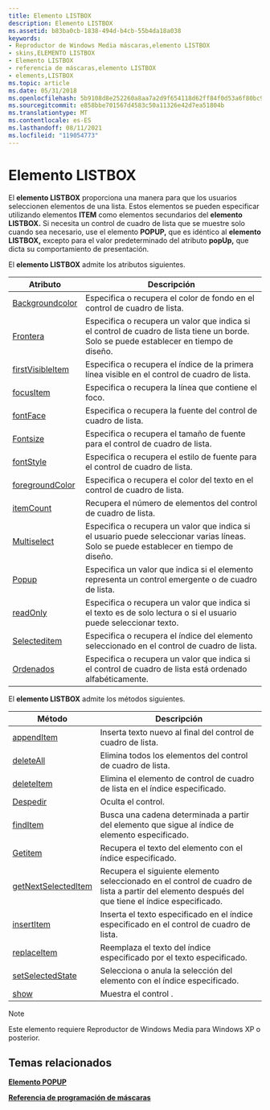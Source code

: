 ```yaml
---
title: Elemento LISTBOX
description: Elemento LISTBOX
ms.assetid: b83ba0cb-1838-494d-b4cb-55b4da18a038
keywords:
- Reproductor de Windows Media máscaras,elemento LISTBOX
- skins,ELEMENTO LISTBOX
- Elemento LISTBOX
- referencia de máscaras,elemento LISTBOX
- elements,LISTBOX
ms.topic: article
ms.date: 05/31/2018
ms.openlocfilehash: 5b9108d8e252260a8aa7a2d9f654118d62ff84f0d53a6f80bc934323a1107ffe
ms.sourcegitcommit: e858bbe701567d4583c50a11326e42d7ea51804b
ms.translationtype: MT
ms.contentlocale: es-ES
ms.lasthandoff: 08/11/2021
ms.locfileid: "119054773"
---
```

# <a name="listbox-element"></a>Elemento LISTBOX

El **elemento LISTBOX** proporciona una manera para que los usuarios seleccionen elementos de una lista. Estos elementos se pueden especificar utilizando elementos **ITEM** como elementos secundarios del **elemento LISTBOX.** Si necesita un control de cuadro de lista que se muestre solo cuando sea necesario, use el elemento **POPUP,** que es idéntico al **elemento LISTBOX,** excepto para el valor predeterminado del atributo **popUp,** que dicta su comportamiento de presentación.

El **elemento LISTBOX** admite los atributos siguientes.



| Atributo                                        | Descripción                                                                                                           |
|--------------------------------------------------|-----------------------------------------------------------------------------------------------------------------------|
| [Backgroundcolor](listbox-backgroundcolor.md)   | Especifica o recupera el color de fondo en el control de cuadro de lista.                                                  |
| [Frontera](listbox-border.md)                     | Especifica o recupera un valor que indica si el control de cuadro de lista tiene un borde. Solo se puede establecer en tiempo de diseño.  |
| [firstVisibleItem](listbox-firstvisibleitem.md) | Especifica o recupera el índice de la primera línea visible en el control de cuadro de lista.                                   |
| [focusItem](listbox-focusitem.md)               | Especifica o recupera la línea que contiene el foco.                                                                  |
| [fontFace](listbox-fontface.md)                 | Especifica o recupera la fuente del control de cuadro de lista.                                                             |
| [Fontsize](listbox-fontsize.md)                 | Especifica o recupera el tamaño de fuente para el control de cuadro de lista.                                                        |
| [fontStyle](listbox-fontstyle.md)               | Especifica o recupera el estilo de fuente para el control de cuadro de lista.                                                       |
| [foregroundColor](listbox-foregroundcolor.md)   | Especifica o recupera el color del texto en el control de cuadro de lista.                                                        |
| [itemCount](listbox-itemcount.md)               | Recupera el número de elementos del control de cuadro de lista.                                                                |
| [Multiselect](listbox-multiselect.md)           | Especifica o recupera un valor que indica si el usuario puede seleccionar varias líneas. Solo se puede establecer en tiempo de diseño. |
| [Popup](listbox-popup.md)                       | Especifica un valor que indica si el elemento representa un control emergente o de cuadro de lista.                              |
| [readOnly](listbox-readonly.md)                 | Especifica o recupera un valor que indica si el texto es de solo lectura o si el usuario puede seleccionar texto.              |
| [Selecteditem](listbox-selecteditem.md)         | Especifica o recupera el índice del elemento seleccionado en el control de cuadro de lista.                                        |
| [Ordenados](listbox-sorted.md)                     | Especifica o recupera un valor que indica si el control de cuadro de lista está ordenado alfabéticamente.                      |



 

El **elemento LISTBOX** admite los métodos siguientes.



| Método                                                 | Descripción                                                                                                           |
|--------------------------------------------------------|-----------------------------------------------------------------------------------------------------------------------|
| [appendItem](listbox-appenditem.md)                   | Inserta texto nuevo al final del control de cuadro de lista.                                                                  |
| [deleteAll](listbox-deleteall.md)                     | Elimina todos los elementos del control de cuadro de lista.                                                                          |
| [deleteItem](listbox-deleteitem.md)                   | Elimina el elemento de control de cuadro de lista en el índice especificado.                                                             |
| [Despedir](listbox-dismiss.md)                         | Oculta el control.                                                                                                    |
| [findItem](listbox-finditem.md)                       | Busca una cadena determinada a partir del elemento que sigue al índice de elemento especificado.                                |
| [Getitem](listbox-getitem.md)                         | Recupera el texto del elemento con el índice especificado.                                                             |
| [getNextSelectedItem](listbox-getnextselecteditem.md) | Recupera el siguiente elemento seleccionado en el control de cuadro de lista a partir del elemento después del que tiene el índice especificado. |
| [insertItem](listbox-insertitem.md)                   | Inserta el texto especificado en el índice especificado en el control de cuadro de lista.                                            |
| [replaceItem](listbox-replaceitem.md)                 | Reemplaza el texto del índice especificado por el texto especificado.                                                     |
| [setSelectedState](listbox-setselectedstate.md)       | Selecciona o anula la selección del elemento con el índice especificado.                                                               |
| [show](listbox-show.md)                               | Muestra el control .                                                                                                 |



 

> [!Note]  
> Este elemento requiere Reproductor de Windows Media para Windows XP o posterior.

 

## <a name="related-topics"></a>Temas relacionados

<dl> <dt>

[**Elemento POPUP**](popup-element.md)
</dt> <dt>

[**Referencia de programación de máscaras**](skin-programming-reference.md)
</dt> </dl>

 

 




